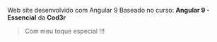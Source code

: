 Web site desenvolvido com Angular 9
Baseado no curso: **Angular 9 - Essencial** da  **Cod3r** 
> Com meu toque especial !!!
